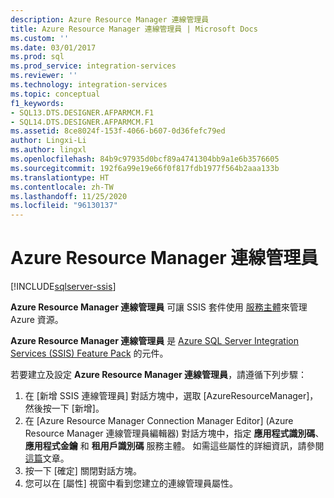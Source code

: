 ```yaml
---
description: Azure Resource Manager 連線管理員
title: Azure Resource Manager 連線管理員 | Microsoft Docs
ms.custom: ''
ms.date: 03/01/2017
ms.prod: sql
ms.prod_service: integration-services
ms.reviewer: ''
ms.technology: integration-services
ms.topic: conceptual
f1_keywords:
- SQL13.DTS.DESIGNER.AFPARMCM.F1
- SQL14.DTS.DESIGNER.AFPARMCM.F1
ms.assetid: 8ce8024f-153f-4066-b607-0d36fefc79ed
author: Lingxi-Li
ms.author: lingxl
ms.openlocfilehash: 84b9c97935d0bcf89a4741304bb9a1e6b3576605
ms.sourcegitcommit: 192f6a99e19e66f0f817fdb1977f564b2aaa133b
ms.translationtype: HT
ms.contentlocale: zh-TW
ms.lasthandoff: 11/25/2020
ms.locfileid: "96130137"
---
```

# <a name="azure-resource-manager-connection-manager"></a>Azure Resource Manager 連線管理員

[!INCLUDE[sqlserver-ssis](../../includes/applies-to-version/sqlserver-ssis.md)]


**Azure Resource Manager 連線管理員** 可讓 SSIS 套件使用 [服務主體](/azure/azure-resource-manager/resource-group-create-service-principal-portal)來管理 Azure 資源。

**Azure Resource Manager 連線管理員** 是 [Azure SQL Server Integration Services (SSIS) Feature Pack](../../integration-services/azure-feature-pack-for-integration-services-ssis.md) 的元件。

若要建立及設定 **Azure Resource Manager 連線管理員**，請遵循下列步驟：

1. 在 [新增 SSIS 連線管理員] 對話方塊中，選取 [AzureResourceManager]，然後按一下 [新增]。
2. 在 [Azure Resource Manager Connection Manager Editor] (Azure Resource Manager 連線管理員編輯器) 對話方塊中，指定 **應用程式識別碼**、**應用程式金鑰** 和 **租用戶識別碼** 服務主體。 如需這些屬性的詳細資訊，請參閱[這篇](/azure/azure-resource-manager/resource-group-create-service-principal-portal)文章。
3. 按一下 [確定]  關閉對話方塊。
4. 您可以在 [屬性]  視窗中看到您建立的連線管理員屬性。